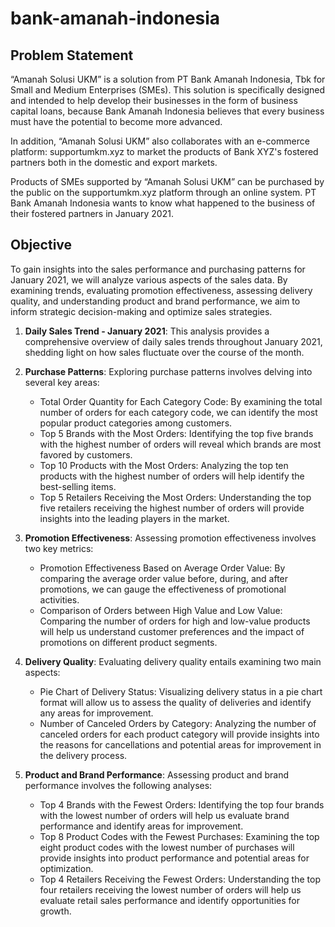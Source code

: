 # bank-amanah-indonesia
## Problem Statement
“Amanah Solusi UKM” is a solution from PT Bank Amanah Indonesia, Tbk for Small and Medium Enterprises (SMEs). This solution is specifically designed and intended to help develop their businesses in the form of business capital loans, because Bank Amanah Indonesia believes that every business must have the potential to become more advanced.

In addition, “Amanah Solusi UKM” also collaborates with an e-commerce platform:
supportumkm.xyz to market the products of Bank XYZ's fostered partners both in the domestic and export markets.

Products of SMEs supported by “Amanah Solusi UKM” can be purchased by the public on the supportumkm.xyz platform through an online system. PT Bank Amanah Indonesia wants to know what happened to the business of their fostered partners in January 2021. 

## Objective
To gain insights into the sales performance and purchasing patterns for January 2021, we will analyze various aspects of the sales data. By examining trends, evaluating promotion effectiveness, assessing delivery quality, and understanding product and brand performance, we aim to inform strategic decision-making and optimize sales strategies.

1. **Daily Sales Trend - January 2021**:
  This analysis provides a comprehensive overview of daily sales trends throughout January 2021, shedding light on how sales fluctuate over the course of the month.

2. **Purchase Patterns**:
  Exploring purchase patterns involves delving into several key areas:
    - Total Order Quantity for Each Category Code: By examining the total number of orders for each category code, we can identify the most popular product categories among customers.
    - Top 5 Brands with the Most Orders: Identifying the top five brands with the highest number of orders will reveal which brands are most favored by customers.
    - Top 10 Products with the Most Orders: Analyzing the top ten products with the highest number of orders will help identify the best-selling items.
    - Top 5 Retailers Receiving the Most Orders: Understanding the top five retailers receiving the highest number of orders will provide insights into the leading players in the market.
  
3. **Promotion Effectiveness**:
  Assessing promotion effectiveness involves two key metrics:
    - Promotion Effectiveness Based on Average Order Value: By comparing the average order value before, during, and after promotions, we can gauge the effectiveness of promotional activities.
    - Comparison of Orders between High Value and Low Value: Comparing the number of orders for high and low-value products will help us understand customer preferences and the impact of promotions on different product segments.

4. **Delivery Quality**:
  Evaluating delivery quality entails examining two main aspects:
    - Pie Chart of Delivery Status: Visualizing delivery status in a pie chart format will allow us to assess the quality of deliveries and identify any areas for improvement.
    - Number of Canceled Orders by Category: Analyzing the number of canceled orders for each product category will provide insights into the reasons for cancellations and potential areas for improvement in the delivery process.
5. **Product and Brand Performance**:
  Assessing product and brand performance involves the following analyses:
    - Top 4 Brands with the Fewest Orders: Identifying the top four brands with the lowest number of orders will help us evaluate brand performance and identify areas for improvement.
    - Top 8 Product Codes with the Fewest Purchases: Examining the top eight product codes with the lowest number of purchases will provide insights into product performance and potential areas for optimization.
    - Top 4 Retailers Receiving the Fewest Orders: Understanding the top four retailers receiving the lowest number of orders will help us evaluate retail sales performance and identify opportunities for growth.
